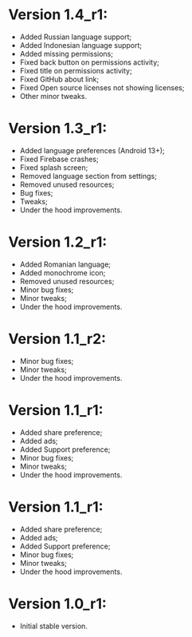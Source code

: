 # Version 1.4_r1:
- Added Russian language support;
- Added Indonesian language support;
- Added missing permissions;
- Fixed back button on permissions activity;
- Fixed title on permissions activity;
- Fixed GitHub about link;
- Fixed Open source licenses not showing licenses;
- Other minor tweaks.

# Version 1.3_r1:
- Added language preferences (Android 13+);
- Fixed Firebase crashes;
- Fixed splash screen;
- Removed language section from settings;
- Removed unused resources;
- Bug fixes;
- Tweaks;
- Under the hood improvements.

# Version 1.2_r1:
- Added Romanian language;
- Added monochrome icon;
- Removed unused resources;
- Minor bug fixes;
- Minor tweaks;
- Under the hood improvements.

# Version 1.1_r2:
- Minor bug fixes;
- Minor tweaks;
- Under the hood improvements.

# Version 1.1_r1:
- Added share preference;
- Added ads;
- Added Support preference;
- Minor bug fixes;
- Minor tweaks;
- Under the hood improvements.

# Version 1.1_r1:
- Added share preference;
- Added ads;
- Added Support preference;
- Minor bug fixes;
- Minor tweaks;
- Under the hood improvements.

# Version 1.0_r1:
- Initial stable version.